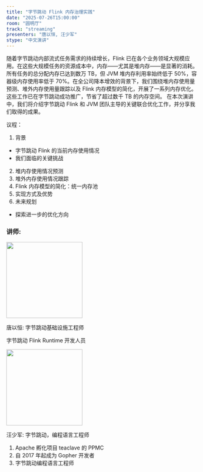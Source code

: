 ```yaml
---
title: "字节跳动 Flink 内存治理实践"
date: "2025-07-26T15:00:00"
room: "圆明厅"
track: "streaming"
presenters: "唐以恒, 汪少军"
stype: "中文演讲"
---
```


随着字节跳动内部流式任务需求的持续增长，Flink 已在各个业务领域大规模应用。在这些大规模任务的资源成本中，内存——尤其是堆内存——是显著的消耗。所有任务的总分配内存已达到数万 TB，但 JVM 堆内存利用率始终低于 50%，容器级内存使用率低于 70%。在全公司降本增效的背景下，我们围绕堆内存使用量预测、堆外内存使用量跟踪以及 Flink 内存模型的简化，开展了一系列内存优化。这些工作已在字节跳动成功推广，节省了超过数千 TB 的内存空间。
在本次演讲中，我们将介绍字节跳动 Flink 和 JVM 团队主导的关键联合优化工作，并分享我们取得的成果。

议程：
1. 背景
- 字节跳动 Flink 的当前内存使用情况
- 我们面临的关键挑战
2. 堆内存使用情况预测
3. 堆外内存使用情况跟踪
4. Flink 内存模型的简化：统一内存池
5. 实现方式及优势
6. 未来规划
- 探索进一步的优化方向

### 讲师:

<img src="https://sessionize.com/image/0408-400o400o1-Qugv97SCsud3LMz6G4ZKqV.jpg" width="200" /><br/>

唐以恒: 字节跳动基础设施工程师

字节跳动 Flink Runtime 开发人员

<img src="https://sessionize.com/image/183a-400o400o1-4CYkeMZCjrpekwjGgjF934.jpg" width="200" /><br/>

汪少军: 字节跳动，编程语言工程师

1. Apache 孵化项目 teaclave 的 PPMC
2. 自 2017 年起成为 Gopher 开发者
3. 字节跳动编程语言工程师